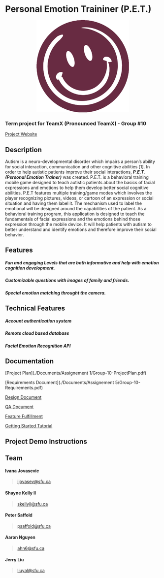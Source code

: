 # Personal Emotion Traininer (P.E.T.)


<p align="center">
<img src=".//Documents/Icon.gif" width="300"></img>
</p>


### Term project for TeamX (Pronounced TeamX) - Group #10

[Project Website](https://sites.google.com/view/blackbox21o/home)


## Description

Autism is a neuro-developmental disorder which impairs a person’s ability for social interaction, communication and other cognitive abilities [1]. In order to help autistic patients  improve their social interactions, ***P.E.T. (Personal Emotion Trainer)*** was created. P.E.T. is a behavioral training mobile game designed to teach autistic patients about the basics of facial expressions and emotions to help them develop better social cognitive abilities. P.E.T features multiple training/game modes which involves the player recognizing pictures, videos, or cartoon of an expression or social situation and having them label it. The mechanism used to label the emotional will be designed around the capabilities of the patient. As a behavioral training program, this application is designed to teach the fundamentals of facial expressions and the emotions behind those expression through the mobile device. It will help patients with autism to better understand and identify emotions and therefore improve their social behavior. 

## Features

##### Fun and engaging Levels that are both informative and help with emotion cognition development. 
##### Customizable questions with images of family and friends.
##### Special emotion matching throught the camera.

## Technical Features

##### Account authentication system
##### Remote cloud based database
##### Facial Emotion Recognition API 
##### 

## Documentation

[Project Plan](./Documents/Assignement 1/Group-10-ProjectPlan.pdf)

[Requirements Document](./Documents/Assignement 5/Group-10-Requirements.pdf)

[Design Document](https://drive.google.com/file/d/0B1jxNFhuwWIIal93MlNiMW5mcTQ/view)

[QA Document](https://drive.google.com/file/d/0B1jxNFhuwWIIdGZyS0YzWW5TRVE/view)

[Feature Fulfillment]()

[Getting Started Tutorial]()

## Project Demo Instructions



## Team

#### Ivana Jovasevic
>ijovasev@sfu.ca 

####  Shayne Kelly II
>skellyii@sfu.ca 

####  Peter Saffold
> psaffold@sfu.ca

#### Aaron Nguyen
> ahn6@sfu.ca

#### Jerry Liu
> liuyal@sfu.ca 
